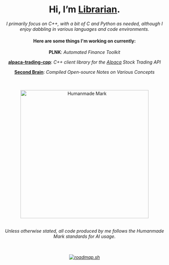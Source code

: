 <div align="center">
<h1>Hi, I’m <a href='https://carterfaceysmith.tech'>Librarian</a>.</h1>
<i>I primarily focus on C++, with a bit of C and Python as needed, although I enjoy dabbling in various languages and code environments.</i><br>
<h4>Here are some things I'm working on currently:</h4>
<p><b>PLNK</b>: <i>Automated Finance Toolkit</i></p>
<p><b><a href='https://github.com/CarterFaceySmith/alpaca-trading-cpp'>alpaca-trading-cpp</a></b>: <i>C++ client library for the <a href='https://alpaca.markets'>Alpaca</a> Stock Trading API</i></p>
<p><b><a href='https://github.com/CarterFaceySmith/SecondBrain'>Second Brain</a></b>: <i>Compiled Open-source Notes on Various Concepts</i></p><br><br>
<img src="https://github.com/user-attachments/assets/41a78936-7827-4871-b8b9-675b09f42d19" alt="Humanmade Mark" width="400"/><br><br>
<p><i>Unless otherwise stated, all code produced by me follows the Humanmade Mark standards for AI usage.</p><br><br>
<a href="https://roadmap.sh"><img src="https://roadmap.sh/card/wide/66a4412ff22c59ba756eecd4?variant=dark&roadmaps=react-native%2Ccpp%2Cblockchain" alt="roadmap.sh"/></a>
</div>
